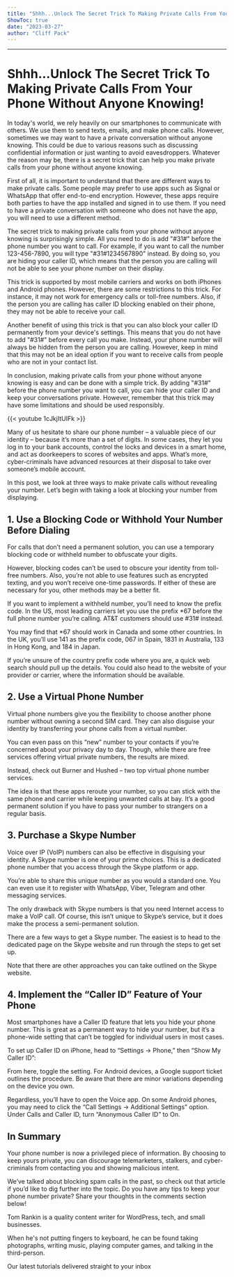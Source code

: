 ```yaml
---
title: "Shhh...Unlock The Secret Trick To Making Private Calls From Your Phone Without Anyone Knowing!"
ShowToc: true 
date: "2023-03-27"
author: "Cliff Pack"
---
```

*****
# Shhh...Unlock The Secret Trick To Making Private Calls From Your Phone Without Anyone Knowing!

In today's world, we rely heavily on our smartphones to communicate with others. We use them to send texts, emails, and make phone calls. However, sometimes we may want to have a private conversation without anyone knowing. This could be due to various reasons such as discussing confidential information or just wanting to avoid eavesdroppers. Whatever the reason may be, there is a secret trick that can help you make private calls from your phone without anyone knowing.

First of all, it is important to understand that there are different ways to make private calls. Some people may prefer to use apps such as Signal or WhatsApp that offer end-to-end encryption. However, these apps require both parties to have the app installed and signed in to use them. If you need to have a private conversation with someone who does not have the app, you will need to use a different method.

The secret trick to making private calls from your phone without anyone knowing is surprisingly simple. All you need to do is add "#31#" before the phone number you want to call. For example, if you want to call the number 123-456-7890, you will type "#31#1234567890" instead. By doing so, you are hiding your caller ID, which means that the person you are calling will not be able to see your phone number on their display.

This trick is supported by most mobile carriers and works on both iPhones and Android phones. However, there are some restrictions to this trick. For instance, it may not work for emergency calls or toll-free numbers. Also, if the person you are calling has caller ID blocking enabled on their phone, they may not be able to receive your call.

Another benefit of using this trick is that you can also block your caller ID permanently from your device's settings. This means that you do not have to add "#31#" before every call you make. Instead, your phone number will always be hidden from the person you are calling. However, keep in mind that this may not be an ideal option if you want to receive calls from people who are not in your contact list.

In conclusion, making private calls from your phone without anyone knowing is easy and can be done with a simple trick. By adding "#31#" before the phone number you want to call, you can hide your caller ID and keep your conversations private. However, remember that this trick may have some limitations and should be used responsibly.

{{< youtube 1cJkjItUIFk >}} 



Many of us hesitate to share our phone number – a valuable piece of our identity – because it’s more than a set of digits. In some cases, they let you log in to your bank accounts, control the locks and devices in a smart home, and act as doorkeepers to scores of websites and apps. What’s more, cyber-criminals have advanced resources at their disposal to take over someone’s mobile account.
 
In this post, we look at three ways to make private calls without revealing your number. Let’s begin with taking a look at blocking your number from displaying.
 
## 1. Use a Blocking Code or Withhold Your Number Before Dialing
 
For calls that don’t need a permanent solution, you can use a temporary blocking code or withheld number to obfuscate your digits.
 
However, blocking codes can’t be used to obscure your identity from toll-free numbers. Also, you’re not able to use features such as encrypted texting, and you won’t receive one-time passwords. If either of these are necessary for you, other methods may be a better fit.
 
If you want to implement a withheld number, you’ll need to know the prefix code. In the US, most leading carriers let you use the prefix *67 before the full phone number you’re calling. AT&T customers should use #31# instead.
 
You may find that *67 should work in Canada and some other countries. In the UK, you’ll use 141 as the prefix code, 067 in Spain, 1831 in Australia, 133 in Hong Kong, and 184 in Japan.
 
If you’re unsure of the country prefix code where you are, a quick web search should pull up the details. You could also head to the website of your provider or carrier, where the information should be available.
 
## 2. Use a Virtual Phone Number
 
Virtual phone numbers give you the flexibility to choose another phone number without owning a second SIM card. They can also disguise your identity by transferring your phone calls from a virtual number.
 
You can even pass on this “new” number to your contacts if you’re concerned about your privacy day to day. Though, while there are free services offering virtual private numbers, the results are mixed.
 
Instead, check out Burner and Hushed – two top virtual phone number services.
 
The idea is that these apps reroute your number, so you can stick with the same phone and carrier while keeping unwanted calls at bay. It’s a good permanent solution if you have to pass your number to strangers on a regular basis.
 
## 3. Purchase a Skype Number
 
Voice over IP (VoIP) numbers can also be effective in disguising your identity. A Skype number is one of your prime choices. This is a dedicated phone number that you access through the Skype platform or app.
 
You’re able to share this unique number as you would a standard one. You can even use it to register with WhatsApp, Viber, Telegram and other messaging services.
 
The only drawback with Skype numbers is that you need Internet access to make a VoIP call. Of course, this isn’t unique to Skype’s service, but it does make the process a semi-permanent solution.
 
There are a few ways to get a Skype number. The easiest is to head to the dedicated page on the Skype website and run through the steps to get set up.
 
Note that there are other approaches you can take outlined on the Skype website.
 
## 4. Implement the “Caller ID” Feature of Your Phone
 
Most smartphones have a Caller ID feature that lets you hide your phone number. This is great as a permanent way to hide your number, but it’s a phone-wide setting that can’t be toggled for individual users in most cases.
 
To set up Caller ID on iPhone, head to “Settings -> Phone,” then “Show My Caller ID”:
 
From here, toggle the setting. For Android devices, a Google support ticket outlines the procedure. Be aware that there are minor variations depending on the device you own.
 
Regardless, you’ll have to open the Voice app. On some Android phones, you may need to click the “Call Settings -> Additional Settings” option. Under Calls and Caller ID, turn “Anonymous Caller ID” to On.
 
## In Summary
 
Your phone number is now a privileged piece of information. By choosing to keep yours private, you can discourage telemarketers, stalkers, and cyber-criminals from contacting you and showing malicious intent.
 
We’ve talked about blocking spam calls in the past, so check out that article if you’d like to dig further into the topic. Do you have any tips to keep your phone number private? Share your thoughts in the comments section below!
 
Tom Rankin is a quality content writer for WordPress, tech, and small businesses.



When he's not putting fingers to keyboard, he can be found taking photographs, writing music, playing computer games, and talking in the third-person.
 
Our latest tutorials delivered straight to your inbox




